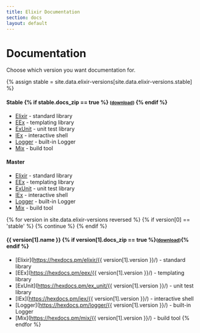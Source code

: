 ```yaml
---
title: Elixir Documentation
section: docs
layout: default
---
```


# Documentation

Choose which version you want documentation for.

{% assign stable = site.data.elixir-versions[site.data.elixir-versions.stable] %}

<h4 id="stable">Stable
  {% if stable.docs_zip == true %}
    <small>(<a href="https://github.com/elixir-lang/elixir/releases/download/v{{ stable.version }}/Docs.zip">download</a>)</small>
  {% endif %}
</h4>

* [Elixir](https://hexdocs.pm/elixir/) - standard library
* [EEx](https://hexdocs.pm/eex/) - templating library
* [ExUnit](https://hexdocs.pm/ex_unit/) - unit test library
* [IEx](https://hexdocs.pm/iex/) - interactive shell
* [Logger](https://hexdocs.pm/logger/) - built-in Logger
* [Mix](https://hexdocs.pm/mix/) - build tool

#### Master

* [Elixir](https://hexdocs.pm/elixir/master/) - standard library
* [EEx](https://hexdocs.pm/eex/master/) - templating library
* [ExUnit](https://hexdocs.pm/ex_unit/master/) - unit test library
* [IEx](https://hexdocs.pm/iex/master/) - interactive shell
* [Logger](https://hexdocs.pm/logger/master/) - built-in Logger
* [Mix](https://hexdocs.pm/mix/master/) - build tool

{% for version in site.data.elixir-versions reversed %}
  {% if version[0] == 'stable' %}
    {% continue %}
  {% endif %}

<h4 id="{{ version[1].name }}">{{ version[1].name }}
  {% if version[1].docs_zip == true %}<small>(<a href="https://github.com/elixir-lang/elixir/releases/download/v{{ version[1].version }}/Docs.zip">download</a>)</small>{% endif %}
</h4>

* [Elixir](https://hexdocs.pm/elixir/{{ version[1].version }}/) - standard library
* [EEx](https://hexdocs.pm/eex/{{ version[1].version }}/) - templating library
* [ExUnit](https://hexdocs.pm/ex_unit/{{ version[1].version }}/) - unit test library
* [IEx](https://hexdocs.pm/iex/{{ version[1].version }}/) - interactive shell
* [Logger](https://hexdocs.pm/logger/{{ version[1].version }}/) - built-in Logger
* [Mix](https://hexdocs.pm/mix/{{ version[1].version }}/) - build tool
{% endfor %}
